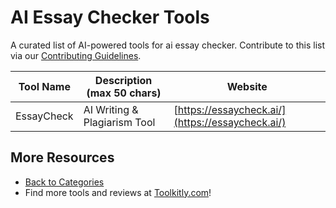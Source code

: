 # AI Essay Checker Tools

A curated list of AI-powered tools for ai essay checker. Contribute to this list via our [Contributing Guidelines](../CONTRIBUTING.md).

| Tool Name | Description (max 50 chars) | Website |
|-----------|----------------------------|---------|
| EssayCheck | AI Writing & Plagiarism Tool | [https://essaycheck.ai/](https://essaycheck.ai/) |

## More Resources
- [Back to Categories](../README.md)
- Find more tools and reviews at [Toolkitly.com](https://toolkitly.com)!
